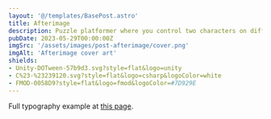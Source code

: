 ```yaml
---
layout: '@/templates/BasePost.astro'
title: Afterimage
description: Puzzle platformer where you control two characters on different planes of existence that collaborate to clear puzzle rooms.
pubDate: 2023-05-29T00:00:00Z
imgSrc: '/assets/images/post-afterimage/cover.png'
imgAlt: 'Afterimage cover art'
shields:
- Unity-DOTween-57b9d3.svg?style=flat&logo=unity
- C%23-%23239120.svg?style=flat&logo=csharp&logoColor=white
- FMOD-0058D9?style=flat&logo=fmod&logoColor=#7D929E
---
```


Full typography example at [this page](../sixth-post/).
